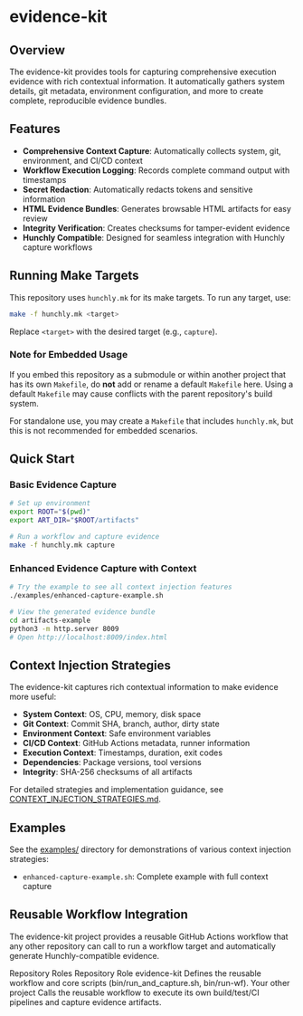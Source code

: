 # evidence-kit


## Overview

The evidence-kit provides tools for capturing comprehensive execution evidence with rich contextual information. It automatically gathers system details, git metadata, environment configuration, and more to create complete, reproducible evidence bundles.

## Features

- **Comprehensive Context Capture**: Automatically collects system, git, environment, and CI/CD context
- **Workflow Execution Logging**: Records complete command output with timestamps
- **Secret Redaction**: Automatically redacts tokens and sensitive information
- **HTML Evidence Bundles**: Generates browsable HTML artifacts for easy review
- **Integrity Verification**: Creates checksums for tamper-evident evidence
- **Hunchly Compatible**: Designed for seamless integration with Hunchly capture workflows

## Running Make Targets

This repository uses `hunchly.mk` for its make targets. To run any target, use:

```bash
make -f hunchly.mk <target>
```

Replace `<target>` with the desired target (e.g., `capture`).

### Note for Embedded Usage

If you embed this repository as a submodule or within another project that has its own `Makefile`, do **not** add or rename a default `Makefile` here. Using a default `Makefile` may cause conflicts with the parent repository's build system.

For standalone use, you may create a `Makefile` that includes `hunchly.mk`, but this is not recommended for embedded scenarios.



## Quick Start

### Basic Evidence Capture

```bash
# Set up environment
export ROOT="$(pwd)"
export ART_DIR="$ROOT/artifacts"

# Run a workflow and capture evidence
make -f hunchly.mk capture
```

### Enhanced Evidence Capture with Context

```bash
# Try the example to see all context injection features
./examples/enhanced-capture-example.sh

# View the generated evidence bundle
cd artifacts-example
python3 -m http.server 8009
# Open http://localhost:8009/index.html
```

## Context Injection Strategies

The evidence-kit captures rich contextual information to make evidence more useful:

- **System Context**: OS, CPU, memory, disk space
- **Git Context**: Commit SHA, branch, author, dirty state
- **Environment Context**: Safe environment variables
- **CI/CD Context**: GitHub Actions metadata, runner information
- **Execution Context**: Timestamps, duration, exit codes
- **Dependencies**: Package versions, tool versions
- **Integrity**: SHA-256 checksums of all artifacts

For detailed strategies and implementation guidance, see [CONTEXT_INJECTION_STRATEGIES.md](CONTEXT_INJECTION_STRATEGIES.md).

## Examples

See the [examples/](examples/) directory for demonstrations of various context injection strategies:

- `enhanced-capture-example.sh`: Complete example with full context capture

## Reusable Workflow Integration

The evidence-kit project provides a reusable GitHub Actions workflow that any other repository can call to run a workflow target and automatically generate Hunchly-compatible evidence.

Repository Roles
Repository	Role
evidence-kit	Defines the reusable workflow and core scripts (bin/run_and_capture.sh, bin/run-wf).
Your other project	Calls the reusable workflow to execute its own build/test/CI pipelines and capture evidence artifacts.